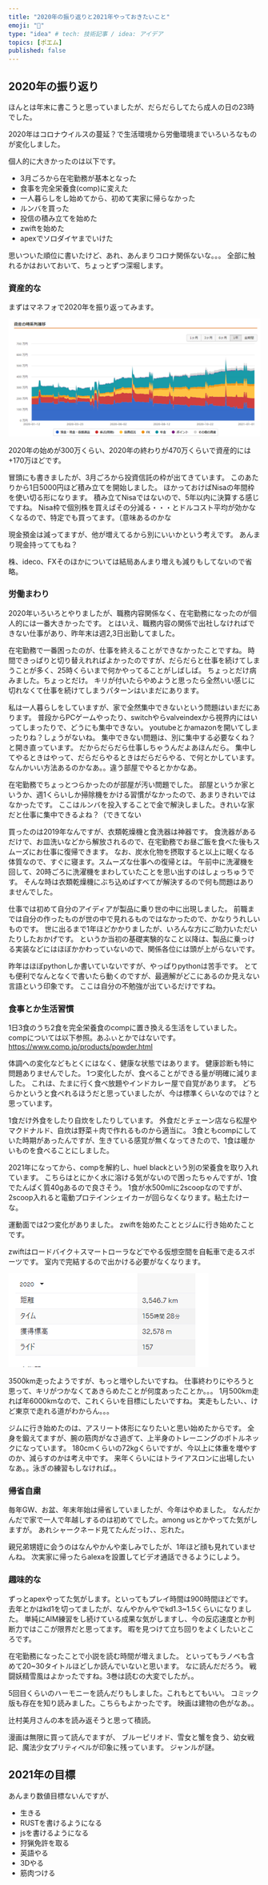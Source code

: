 ```yaml
---
title: "2020年の振り返りと2021年やっておきたいこと"
emoji: "🤖"
type: "idea" # tech: 技術記事 / idea: アイデア
topics: [ポエム]
published: false
---
```


## 2020年の振り返り

ほんとは年末に書こうと思っていましたが、だらだらしてたら成人の日の23時でした。

2020年はコロナウイルスの蔓延？で生活環境から労働環境までいろいろなものが変化しました。

個人的に大きかったのは以下です。

* 3月ごろから在宅勤務が基本となった
* 食事を完全栄養食(comp)に変えた
* 一人暮らしをし始めてから、初めて実家に帰らなかった
* ルンバを買った
* 投信の積み立てを始めた
* zwiftを始めた
* apexでソロダイヤまでいけた

思いついた順位に書いたけど、あれ、あんまりコロナ関係ないな。。。
全部に触れるかはおいておいて、ちょっとずつ深堀します。

### 資産的な

まずはマネフォで2020年を振り返ってみます。

![](2021-01-11-23-14-13.png)

2020年の始めが300万くらい、2020年の終わりが470万くらいで資産的には+170万ほどです。

冒頭にも書きましたが、3月ごろから投資信託の枠が出てきています。
このあたりから1日5000円ほど積み立てを開始しました。
ほかっておけばNisaの年間枠を使い切る形になります。
積み立てNisaではないので、5年以内に決算する感じですね。
Nisa枠で個別株を買えばその分減る・・・とドルコスト平均が効かなくなるので、特定でも買ってます。（意味あるのかな

現金預金は減ってますが、他が増えてるから別にいいかという考えです。
あんまり現金持っててもね？

株、ideco、FXそのほかについては結局あんまり増えも減りもしてないので省略。

### 労働まわり

2020年いろいろとやりましたが、職務内容関係なく、在宅勤務になったのが個人的には一番大きかったです。
とはいえ、職務内容の関係で出社しなければできない仕事があり、昨年末は週2,3日出勤してました。

在宅勤務で一番困ったのが、仕事を終えることができなかったことですね。
時間できっぱりと切り替えれればよかったのですが、だらだらと仕事を続けてしまうことが多く、25時くらいまで何かやってることがしばしば。
ちょっとだけ病みました。ちょっとだけ。
キリが付いたらやめようと思ったら全然いい感じに切れなくて仕事を続けてしまうパターンはいまだにあります。

私は一人暮らしをしていますが、家で全然集中できないという問題はいまだにあります。
普段からPCゲームやったり、switchやらvalveindexから視界内にはいってしまったりで、どうにも集中できない。
youtubeとかamazonを開いてしまったりね？しょうがないね。
集中できない問題は、別に集中する必要なくね？と開き直っています。
だからだらだら仕事しちゃうんだよあほんだら。
集中してやるときはやって、だらだらやるときはだらだらやる、で何とかしています。
なんかいい方法あるのかなあ。。違う部屋でやるとかかなあ。

在宅勤務でちょっとつらかったのが部屋が汚い問題でした。
部屋というか家というか、週1くらいしか掃除機をかける習慣がなかったので、あまりきれいではなかったです。
ここはルンバを投入することで金で解決しました。きれいな家だと仕事に集中できるよね？（できてない

買ったのは2019年なんですが、衣類乾燥機と食洗器は神器です。
食洗器があるだけで、お皿洗いなどから解放されるので、在宅勤務でお昼ご飯を食べた後もスムーズにお仕事に復帰できます。
なお、炭水化物を摂取すると以上に眠くなる体質なので、すぐに寝ます。スムーズな仕事への復帰とは。
午前中に洗濯機を回して、20時ごろに洗濯機をまわしていたことを思い出すのはしょっちゅうです。
そんな時は衣類乾燥機にぶち込めばすべてが解決するので何も問題はありませんでした。

仕事では初めて自分のアイディアが製品に乗り世の中に出現しました。
前職までは自分の作ったものが世の中で見れるものではなかったので、かなりうれしいものです。
世に出るまで1年ほどかかりましたが、いろんな方にご助力いただいたりしたおかげです。
というか当初の基礎実験的なこと以降は、製品に乗っける実装などにはほぼかかわっていないので、関係各位には頭が上がらないです。

昨年はほぼpythonしか書いていないですが、やっぱりpythonは苦手です。
とても便利でなんとなくで書いたら動くのですが、最適解がどこにあるのか見えない言語という印象です。
ここは自分の不勉強が出ているだけですね。

### 食事とか生活習慣

1日3食のうち2食を完全栄養食のcompに置き換える生活をしていました。
compについては以下参照。あふぃとかではないです。
<https://www.comp.jp/products/powder.html>

体調への変化などもとくにはなく、健康な状態ではあります。
健康診断も特に問題ありませんでした。
1つ変化したが、食べることができる量が明確に減りました。
これは、たまに行く食べ放題やインドカレー屋で自覚があります。
どちらかというと食べれるほうだと思っていましたが、今は標準くらいなのでは？と思っています。

1食だけ外食をしたり自炊をしたりしています。
外食だとチェーン店なら松屋やマクドナルド、自炊は野菜＋肉で作れるものから適当に。
3食ともcompにしていた時期があったんですが、生きている感覚が無くなってきたので、1食は暖かいものを食べることにしました。

2021年になってから、compを解約し、huel blackという別の栄養食を取り入れています。
こちらはとにかく水に溶ける気がないので困ったちゃんですが、1食でたんぱく質40gあるので良さそう。
1食が水500mlに2scoopなのですが、2scoop入れると電動プロテインシェイカーが回らなくなります。粘土たけーな。

運動面では2つ変化がありました。
zwiftを始めたこととジムに行き始めたことです。

zwiftはロードバイク＋スマートローラなどでやる仮想空間を自転車で走るスポーツです。
室内で完結するので出かける必要がなくなります。

![](2021-01-11-23-58-06.png)

3500km走ったようですが、もっと増やしたいですね。
仕事終わりにやろうと思って、キリがつかなくてあきらめたことが何度あったことか。。。
1月500km走れば年6000kmなので、これくらいを目標にしたいですね。
実走もしたい、、けど東京で走れる道がわからん。。。

ジムに行き始めたのは、アスリート体形になりたいと思い始めたからです。
全身を鍛えてますが、腕の筋肉がなさ過ぎて、上半身のトレーニングのボトルネックになっています。
180cmくらいの72kgくらいですが、今以上に体重を増やすのか、減らすのかは考え中です。
来年くらいにはトライアスロンに出場したいなあ。。泳ぎの練習もしなければ。。

### 帰省自粛

毎年GW、お盆、年末年始は帰省していましたが、今年はやめました。
なんだかんだで家で一人で年越しするのは初めてでした。among usとかやってた気がしますが。
あれシャークネード見てたんだっけ、、忘れた。

親兄弟甥姪に会うのはなんやかんや楽しみでしたが、1年ほど顔も見れていませんね。
次実家に帰ったらalexaを設置してビデオ通話できるようにしよう。

### 趣味的な

ずっとapexやってた気がします。といってもプレイ時間は900時間ほどです。
去年とかはkd1を切ってましたが、なんやかんやでkd1.3~1.5くらいになりました。
単純にAIM練習をし続けている成果な気がしますし、今の反応速度とか判断力ではここが限界だと思ってます。
暇を見つけて立ち回りをよくしたいところです。

在宅勤務になったことで小説を読む時間が増えました。
といってもラノベも含めて20~30タイトルほどしか読んでいないと思います。
なに読んだだろう。
戦闘妖精雪風はよかったですね。3巻は読むの大変でしたが。。

5回目くらいのハーモニーを読んだりもしました。これもとてもいい。
コミック版も存在を知り読みました。こちらもよかったです。
映画は建物の色がなあ。。

辻村美月さんの本を読み返そうと思って積読。

漫画は無限に買って読んでますが、
ブルーピリオド、雪女と蟹を食う、幼女戦記、魔法少女プリティベルが印象に残っています。
ジャンルが謎。

## 2021年の目標

あんまり数値目標ないんですが、

* 生きる
* RUSTを書けるようになる
* jsを書けるようになる
* 狩猟免許を取る
* 英語やる
* 3Dやる
* 筋肉つける

